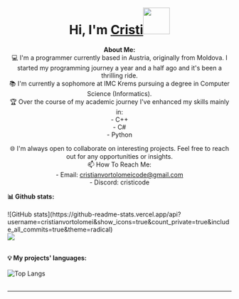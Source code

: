 # <h1 align="center">Hi, I'm <a href="https://github.com/cristianvortolomei">Cristi<a><img src="https://github.com/cristianvortolomei/cristianvortolomei/blob/main/wave.gif" width="60px" /></h1>
  
<div align="center">

<strong>About Me:</strong><br>
💻 I'm a programmer currently based in Austria, originally from Moldova. I started my programming journey a year and a half ago and it's been a thrilling ride.<br>
📚 I'm currently a sophomore at IMC Krems pursuing a degree in Computer Science (Informatics).<br>
🏆 Over the course of my academic journey I've enhanced my skills mainly in:
<br>- C++
<br>- C#
<br>- Python

🌐 I'm always open to collaborate on interesting projects. Feel free to reach out for any opportunities or insights.
<br>📫 How To Reach Me:
<br>- Email: <a href="mailto:cristianvortolomeicode@gmail.com">cristianvortolomeicode@gmail.com</a>
<br>- Discord: cristicode

</div>
<strong>📊 Github stats:</strong><br><br>
![GitHub stats](https://github-readme-stats.vercel.app/api?username=cristianvortolomei&show_icons=true&count_private=true&include_all_commits=true&theme=radical)<br>
<img align="center" src="https://github-readme-streak-stats.herokuapp.com/?user=cristianvortolomei&theme=radical&hide_border=false"/><br><br>

<strong>💡 My projects' languages:</strong><br><br>
![Top Langs](https://github-readme-stats.vercel.app/api/top-langs/?username=cristianvortolomei&langs_count_private=true&theme=radical&card_width=445)<br><br>
</div>

------
